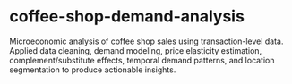 # coffee-shop-demand-analysis
Microeconomic analysis of coffee shop sales using transaction-level data. Applied data cleaning, demand modeling, price elasticity estimation, complement/substitute effects, temporal demand patterns, and location segmentation to produce actionable insights.
